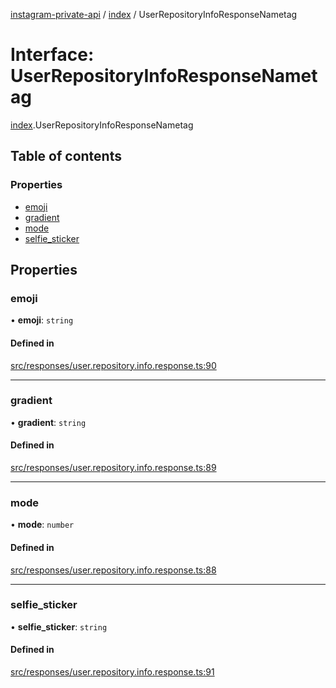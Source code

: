 [instagram-private-api](../../README.md) / [index](../../modules/index.md) / UserRepositoryInfoResponseNametag

# Interface: UserRepositoryInfoResponseNametag

[index](../../modules/index.md).UserRepositoryInfoResponseNametag

## Table of contents

### Properties

- [emoji](UserRepositoryInfoResponseNametag.md#emoji)
- [gradient](UserRepositoryInfoResponseNametag.md#gradient)
- [mode](UserRepositoryInfoResponseNametag.md#mode)
- [selfie\_sticker](UserRepositoryInfoResponseNametag.md#selfie_sticker)

## Properties

### emoji

• **emoji**: `string`

#### Defined in

[src/responses/user.repository.info.response.ts:90](https://github.com/Nerixyz/instagram-private-api/blob/0e0721c/src/responses/user.repository.info.response.ts#L90)

___

### gradient

• **gradient**: `string`

#### Defined in

[src/responses/user.repository.info.response.ts:89](https://github.com/Nerixyz/instagram-private-api/blob/0e0721c/src/responses/user.repository.info.response.ts#L89)

___

### mode

• **mode**: `number`

#### Defined in

[src/responses/user.repository.info.response.ts:88](https://github.com/Nerixyz/instagram-private-api/blob/0e0721c/src/responses/user.repository.info.response.ts#L88)

___

### selfie\_sticker

• **selfie\_sticker**: `string`

#### Defined in

[src/responses/user.repository.info.response.ts:91](https://github.com/Nerixyz/instagram-private-api/blob/0e0721c/src/responses/user.repository.info.response.ts#L91)
